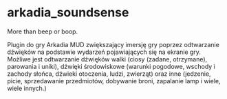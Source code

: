 # arkadia_soundsense
More than beep or boop.

Plugin do gry Arkadia MUD zwiększający imersję gry poprzez odtwarzanie dźwięków na podstawie wydarzeń pojawiających się na ekranie gry.
Możliwe jest odtwarzanie dźwięków walki (ciosy (zadane, otrzymane), parowania i uniki), dźwięki środowiskowe (warunki pogodowe, wschody i zachody słońca, dźwieki otoczenia, ludzi, zwierząt) oraz inne (jedzenie, picie, sprzedawanie przedmiotów, dobywanie broni, zapalanie lamp i wiele, wiele innych.)
